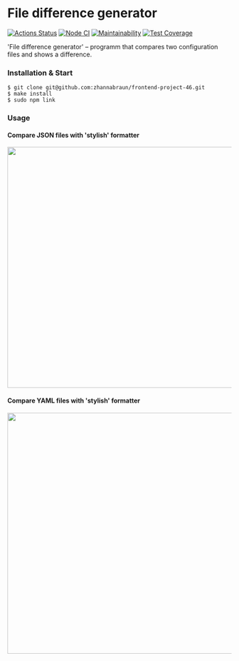 # File difference generator

[![Actions Status](https://github.com/zhannabraun/frontend-project-46/workflows/hexlet-check/badge.svg)](https://github.com/zhannabraun/frontend-project-46/actions)
[![Node CI](https://github.com/zhannabraun/frontend-project-46/actions/workflows/nodejs.yml/badge.svg)](https://github.com/zhannabraun/frontend-project-46/actions/workflows/nodejs.yml)
[![Maintainability](https://api.codeclimate.com/v1/badges/ccd0b09182f651700d06/maintainability)](https://codeclimate.com/github/zhannabraun/frontend-project-46/maintainability)
[![Test Coverage](https://api.codeclimate.com/v1/badges/ccd0b09182f651700d06/test_coverage)](https://codeclimate.com/github/zhannabraun/frontend-project-46/test_coverage)

'File difference generator' – programm that compares two configuration files and shows a difference.

### Installation & Start

```console
$ git clone git@github.com:zhannabraun/frontend-project-46.git
$ make install
$ sudo npm link
```

### Usage
#### Compare JSON files with 'stylish' formatter
<a href="https://asciinema.org/a/561974" target="_blank"><img src="https://asciinema.org/a/561974.svg" width="540"/></a>

#### Compare YAML files with 'stylish' formatter
<a href="https://asciinema.org/a/561975" target="_blank"><img src="https://asciinema.org/a/561975.svg" width="540"/></a>
